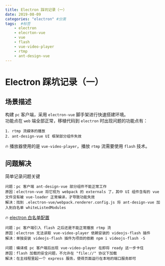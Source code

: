 ```yaml
---
title: Electron 踩坑记录（一）
date: 2019-08-09
categories: "electron" #分类
tags:  #标签
    - electron
    - elecrton-vue
    - vue
    - flash
    - vue-video-player
    - rtmp
    - ant-design-vue
---
```


# Electron 踩坑记录（一）
## 场景描述
构建 `pc` 客户端，采用 `electron-vue` 脚手架进行快速搭建环境。  
功能点在 `web` 端全部正常，移植代码到 `electron` 时出现问题的功能点有：  
```
1. rtmp 流媒体的播放  
2. ant-design-vue UI 框架部分组件失效
```
🔥 播放器使用的是 `vue-video-player`，播放 `rtmp` 流需要使用 `flash` 技术。  
## 问题解决
简单记录问题关键
```
问题：pc 客户端 ant-design-vue 部分组件不能正常工作 
原因：electron-vue 将它视为 webpack 的 externals 了，其中 UI 组件含有的 vue 文件没有被 vue-loader 正常编译，才导致功能失效
解决：找到 .electron-vue/webpack.renderer.config.js 将 ant-design-vue 加入到白名单 whiteListedModules
```
🔥 [electron 白名单配置](https://simulatedgreg.gitbooks.io/electron-vue/content/en/webpack-configurations.html#white-listing-externals)
```
问题：pc 客户端引入 flash 之后还是不能正常播放 rtmp 流
原因：electron 无法读取 vue-video-player 依赖安装的 videojs-flash 插件
解决：单独安装 videojs-flash 插件为项目的依赖 npm i videojs-flash -S
```
```
问题：编译成 pc 客户端后出现 vue-video-player 在即将 ready 这一步卡住
原因：flash 加载的安全问题，不允许在 "file://" 协议下加载
解决：在主线程里起一个 express 服务，使得页面运行在本地的端口服务即可
```